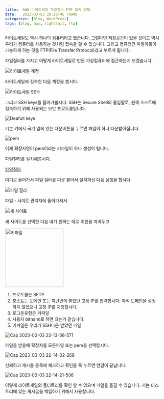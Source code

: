 ```yaml
---
title:  AWS 라이트세일 파일질라 FTP 접속 방법
date:   2023-03-03 20:20:46 +0900
categories: [Blog, WordPress]
tags: [blog, aws, lightsail, ftp]
---
```


라이트세일도 역시 하나의 컴퓨터라고 했습니다. 그렇다면 저장공간이 있을 것이고 역시 우리가 컴퓨터를 사용하는 것처럼 접속을 할 수 있습니다. 그리고 컴퓨터간 파일이동이 가능하게 하는 것을 FTP(File Transfer Protocol)라고 부르게 됩니다.

파일질라를 가지고 어떻게 라이트세일로 만든 가상컴퓨터에 접근하는지 보겠습니다.

![라이트세일 계정](https://user-images.githubusercontent.com/85277660/222731135-735344d2-4d10-4b1d-9bc9-32dcf864469f.png)

라이트세일에 접속한 다음 계정을 봅시다.

![라이트세일 SSH](https://user-images.githubusercontent.com/85277660/222731166-4bd37084-4536-41f2-8254-03efe9f73557.png)

그리고 SSH keys를 들어가봅시다. SSH는 Secure Shell의 줄임말로, 원격 호스트에 접속하기 위해 사용되는 보안 프로토콜입니다.

![Deafult keys](https://user-images.githubusercontent.com/85277660/222731977-5a5f0fe6-5d1a-48bf-8812-6786717bb135.png)

기본 키에서 국기 옆에 있는 다운버튼을 누르면 파일이 하나 다운받아집니다.

![pem](https://user-images.githubusercontent.com/85277660/222732094-ae65e1a8-13f7-40ab-bf22-02f1d272de9d.png)

이제 확장자명이 pem이라는 키파일이 하나 생성이 됩니다.

파일질라를 설치해봅시다.

[파일질라](https://filezilla-project.org/download.php?platform=win64)

여기로 들어가서 파일 질라를 다운 받아서 설치하신 다음 실행을 합시다.

![파일 질라](https://user-images.githubusercontent.com/85277660/222732448-0839b1f8-2757-4ee1-b74d-71f4689624dc.png)

파일 - 사이트 관리자에 들어가셔서

![새 사이트](https://user-images.githubusercontent.com/85277660/222732577-f9d8fa11-424d-434a-b1ea-98b6886f55b4.png)

새 사이트를 선택한 다음 내가 원하는 데로 이름을 지어두고

<img width="190" alt="키파일" src="https://user-images.githubusercontent.com/85277660/222732802-3d335bd1-008e-464f-8706-3112143bdda3.png">

1. 프로토콜은 SFTP
2. 호스트는 도메인 또는 지난번에 받았던 고정 IP를 입력합시다. 아직 도메인을 설정하지 않았으니 고정 IP를 지정합시다.
3. 로그온유형은 키파일
4. 사용자 bitnami로 하면 되는거 같습니다.
5. 키파일은 우리가 SSH다운 받았던 파일 

![Cap 2023-03-03 22-13-38-571](https://user-images.githubusercontent.com/85277660/222732882-fe7a47a4-f5f5-4231-8cb9-9138354dd332.png)

파일을 받을때 확장자를 모든파일 또는 pem을 선택합시다.

![Cap 2023-03-03 22-14-02-268](https://user-images.githubusercontent.com/85277660/222733299-5931e9b1-98b3-48df-9bd0-76eb6cb00401.jpg)

신뢰하고 캐시를 등록에 체크하고 확인을 쭉 누르면 연결이 끝납니다.

![Cap 2023-03-03 22-14-21-506](https://user-images.githubusercontent.com/85277660/222733310-1017c415-5faf-4976-b42c-cbf737d1b048.png)

이렇게 라이트세일의 폴더트리를 확인 할 수 있으며 파일을 옮길 수 있습니다. 저는 티스토리에 있는 게시글을 백업하기 위해서 사용합니다.